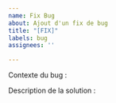 ```yaml
---
name: Fix Bug
about: Ajout d'un fix de bug
title: "[FIX]"
labels: bug
assignees: ''

---
```


Contexte du bug :


Description de la solution :
